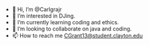 - 👋 Hi, I’m @Carlgrajr
- 👀 I’m interested in DJing.
- 🌱 I’m currently learning coding and ethics.
- 💞️ I’m looking to collaborate on java and coding.
- 📫 How to reach me CGrant13@student.clayton.edu

<!---
Carlgrajr/Carlgrajr is a ✨ special ✨ repository because its `README.md` (this file) appears on your GitHub profile.
You can click the Preview link to take a look at your changes.
--->
